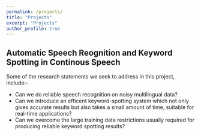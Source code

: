 ```yaml
---
permalink: /projects/
title: "Projects"
excerpt: "Projects"
author_profile: true
---
```


Automatic Speech Reognition and Keyword Spotting in Continous Speech
---
Some of the research statements we seek to address in this project, include:-
* Can we do reliable speech recognition on noisy multilingual data?
* Can we introduce an efficent keyword-spotting system which not only gives accurate 
results but also takes a small amount of time, suitable for real-time applications?
* Can we overcome the large training data restrictions usually required for producing reliable keyword spotting results?
